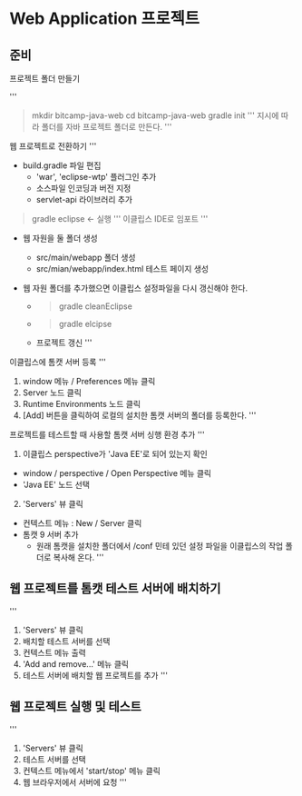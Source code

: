 # Web Application 프로젝트

## 준비

프로젝트 폴더 만들기

'''
> mkdir bitcamp-java-web
> cd bitcamp-java-web
> gradle init
''' 지시에 따라 폴더를 자바 프로젝트 폴더로 만든다.
'''

웹 프로젝트로 전환하기
'''
- build.gradle 파일 편집
  - 'war', 'eclipse-wtp' 플러그인 추가
  - 소스파일 인코딩과 버전 지정
  - servlet-api 라이브러리 추가
  
> gradle eclipse  <- 실행
'''
이클립스 IDE로 임포트
'''
- 웹 자원을 둘 폴더 생성
  - src/main/webapp 폴더 생성
  - src/mian/webapp/index.html 테스트 페이지 생성
  
- 웹 자원 폴더를 추가했으면 이클립스 설정파일을 다시 갱신해야 한다.
  - > gradle cleanEclipse
  - > gradle elcipse
  - 프로젝트 갱신
'''

이클립스에 톰캣 서버 등록
'''
1) window 메뉴 / Preferences 메뉴 클릭
2) Server 노드 클릭
3) Runtime Environments 노드 클릭
4) [Add] 버튼을 클릭하여 로컬의 설치한 톰캣 서버의 폴더를 등록한다.
'''

프로젝트를 테스트할 때 사용할 톰캣 서버 싱행 환경 추가
'''
1) 이클립스 perspective가 'Java EE'로 되어 있는지 확인
  - window / perspective / Open Perspective 메뉴 클릭
  - 'Java EE' 노드 선택
2) 'Servers' 뷰 클릭
  - 컨텍스트 메뉴 : New / Server 클릭
  - 톰캣 9 서버 추가
    - 원래 톰캣을 설치한 폴더에서 /conf 민테 있던 설정 파일을 이클립스의 작업 폴더로 복사해 온다.
'''
  
## 웹 프로젝트를 톰캣 테스트 서버에 배치하기

'''
1) 'Servers' 뷰 클릭
2) 배치할 테스트 서버를 선택
3) 컨텍스트 메뉴 출력
4) 'Add and remove...' 메뉴 클릭
5) 테스트 서버에 배치할 웹 프로젝트를 추가
'''

## 웹 프로젝트 실행 및 테스트

'''
1) 'Servers' 뷰 클릭
2) 테스트 서버를 선택
3) 컨텍스트 메뉴에서 'start/stop' 메뉴 클릭
4) 웹 브라우저에서 서버에 요청
'''